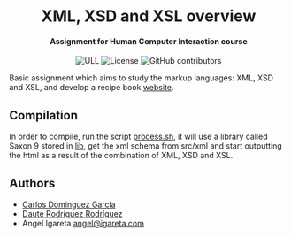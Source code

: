 <h1 align="center">XML, XSD and XSL overview</h1>
<h4 align="center">Assignment for Human Computer Interaction course</h4>

<p align="center">
  <img alt="ULL" src="https://img.shields.io/badge/University-La%20Laguna-%2354048c?style=flat-square" />  
  <img alt="License" src="https://img.shields.io/github/license/angeligareta/xml-xsd-xsl-overview?style=flat-square" />
  <img alt="GitHub contributors" src="https://img.shields.io/github/contributors/angeligareta/xml-xsd-xsl-overview?style=flat-square" />
</p>

Basic assignment which aims to study the markup languages: XML, XSD and XSL, and develop a recipe book [website](https://angeligareta.com/xml-xsd-xsl-overview/).

## Compilation

In order to compile, run the script [process.sh](process.sh), it will use a library called Saxon 9 stored in [lib](lib/), get the xml schema from src/xml and start outputting the html as a result of the combination of XML, XSD and XSL.

## Authors

- [Carlos Dominguez García](https://github.com/carlosdg)
- [Daute Rodríguez Rodríguez](https://github.com/DauteRR)
- Angel Igareta [angel@igareta.com](mailto:angel@igareta.com)
